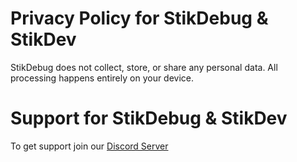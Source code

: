 # Privacy Policy for StikDebug & StikDev
StikDebug does not collect, store, or share any personal data. All processing happens entirely on your device.

# Support for StikDebug & StikDev
To get support join our [Discord Server](https://discord.gg/mACqxMxP3X)

